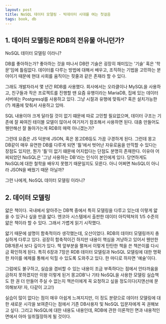 ```yaml
---
layout: post
title: NoSQL 데이터 모델링 - 빅데이터 시대를 여는 첫걸음
tags: book, db
---
```



## 1. 데이터 모델링은 RDB의 전유물 아니던가?

NoSQL 데이터 모델링 이라니?

DB를 좋아하는가? 좋아하는 것을 떠나서 DB란 기술은 굉장히 재미있는 '기술' 혹은 '학문'임에 틀림없다. 데이터를 다루는 방법에 대해서 배우고, 조직하는 기법을 고민하는 분야이기 때문에 현대 사회를 움직이는 핏줄과 같은 존재라 할 수 있다. 

그래도 개발자라서 몇 년간 RDB를 사용했다. 회사에서는 오라클이나 MySQL을 사용하고, 친구들과 작은 프로젝트를 진행할 땐 요즘 유행이라는 MariaDB, 집에 있는 데이터서버에는 Postgresql를 사용하고 있다. 그냥 시절과 유행에 맞춰서? 혹은 설치가능한(?) 제품에 맞춰서 사용하고 있따.

SQL 내용이야 크게 달라질 것이 없기 떄문에 따로 고민할 필요없으며, 데이터 구조는 기존에 잘 짜여진 테이블 모델이 많아서 여기저기 참조해서 사용하면 된다. 대충 만들어도 웬만해선 잘 돌아가는게 RDB의 매력 아니겠는가?

그런데 요즘은 JS 덕분에 JSON, 혹은 몽고DB등도 가끔 구경하게 된다. 그런데 몽고DB같이 매우 유연한 DB를 다루게 되면 '틀'에서 벗어난 자유로움을 만끽할 수 있다는 장점도 있지만, 뭔가 '틀'이 없기 떄문에 어지럽다는 단점도 분명히 존재한다. 이유야 어찌되었던 NoSQL은 '그냥 사용하는 DB'라는 인식이 본인에게 있다. 당연하게도 NoSQL에 대한 철학을 배우지 못했기 때문일지도 모른다. 아니 어쩌면 NoSQL이 아니라 JSON을 배웠기 때문 아닐까?

그런 나에게,  NoSQL 데이터 모델링 이라니?

## 2. 데이터 모델링

얇은 책이다. 국내에서 알아주는 DB책 중에서 특히 모델링을 다루고 있는데 이렇게 얇을 수 있구나 싶을 만큼 얇다. 엔코아 시스템에서 출판한 데이터 아킥텍쳐의 1/5 수준의 얇은 책이라 할 수 있다. 그래서 가볍게 읽기 시작했다.

얇기 때문에 설명이 함축적이라 생각했는데, 오산이었다. RDB의 데이터 모델링까지 충실하게 다루고 있다. 굉장히 함축적이긴 하지만 내용이 핵심을 겨냥하고 있어서 웬만한 DB개론서 보다 깊이가 있다. 책 앞부분을 펼쳐서 이렇게 탄탄한 책을 쓴 책쓴이를 다시금 확인하게 된다. 특히 6장과 7장은 RDB 데이터 모델링과 NoSQL 모델링에 대한 명확한 차이를 예제를 통해서 익힐 수 있도록 도와주고 있다. 한 마디로 하자면 '예술'이다.

그럼에도 불구하고, 실습을 겸비할 수 있는 내용이 조금 부족하다는 점에서 안타까움을 금하지 못하겠지만 이왕 이렇게 된거 몽고DB'나 기타 NoSQL을 사용한 모델링 실습책도 한 권 더 만들어 주실 수 없는지 책쓴이에게 꼭 요청하고 싶을 정도이다(지앤선에 문의해보자! 자, 다같이 고고!)

실습이 많이 없다는 점이 매우 아쉽게 느껴지지만, 이 정도 분량으로 데이터 모델링에 대한 새로운 시각을 보여준다는 점에서 기존 DB사용자 및 NoSQL 입문자에게 꼭 권해보고 싶다. 그리고 NoSQL에 대한 내용도 내용인데, RDB에 관한 이론적인 면과 내용적인 면에서 아마 일취월장하게 될 것이다. 